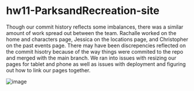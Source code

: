 # hw11-ParksandRecreation-site

Though our commit history reflects some imbalances, there was a similar amount of work spread out between the team. Rachalle worked on the home and characters page, Jessica on the locations page, and Christopher on the past events page. There may have been discrepencies reflected on the commit hisotry because of the way things were commited to the repo and merged with the main branch. We ran into issues with resizing our pages for tablet and phone as well as issues with deployment and figuring out how to link our pages together.

![image](https://user-images.githubusercontent.com/112046810/201563707-1afe888d-6b85-4ab7-ba4b-b8216ea2d2c6.png)
